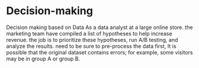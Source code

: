 # Decision-making
Decision making based on Data
As a data analyst at a large online store. the marketing team have compiled a list of hypotheses to help increase revenue.
the job is to prioritize these hypotheses, run A/B testing, and analyze the results.
need to be sure to pre-process the data first, It is possible that the original dataset contains errors; 
for example, some visitors may be in group A or group B.
